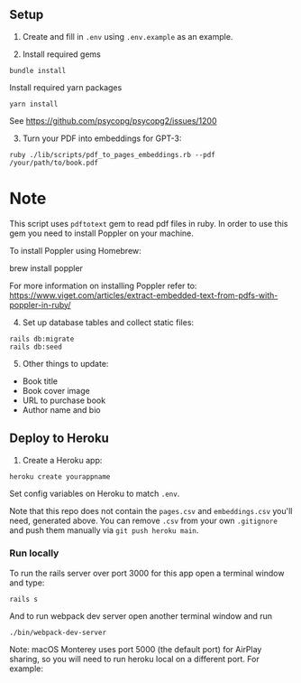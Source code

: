 ## Setup

1. Create and fill in `.env` using `.env.example` as an example.

2. Install required gems

```
bundle install
```

Install required yarn packages

```
yarn install
```

See https://github.com/psycopg/psycopg2/issues/1200

3. Turn your PDF into embeddings for GPT-3:

```
ruby ./lib/scripts/pdf_to_pages_embeddings.rb --pdf /your/path/to/book.pdf
```

# Note

This script uses `pdftotext` gem to read pdf files in ruby. In order to use this
gem you need to install Poppler on your machine.

To install Poppler using Homebrew:

brew install poppler

For more information on installing Poppler refer to:
https://www.viget.com/articles/extract-embedded-text-from-pdfs-with-poppler-in-ruby/

4. Set up database tables and collect static files:

```
rails db:migrate
rails db:seed
```

5. Other things to update:

- Book title
- Book cover image
- URL to purchase book
- Author name and bio

## Deploy to Heroku

1. Create a Heroku app:

```
heroku create yourappname
```

Set config variables on Heroku to match `.env`.

Note that this repo does not contain the `pages.csv` and `embeddings.csv` you'll need, generated above. You can remove `.csv` from your own `.gitignore` and push them manually via `git push heroku main`.

### Run locally

To run the rails server over port 3000 for this app open a terminal window and type:

```
rails s
```

And to run webpack dev server open another terminal window and run

```
./bin/webpack-dev-server
```

Note: macOS Monterey uses port 5000 (the default port) for AirPlay sharing, so you will need to run heroku local on a different port. For example:
